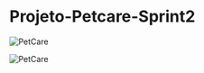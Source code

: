 # Projeto-Petcare-Sprint2
![PetCare](https://github.com/user-attachments/assets/c0fd5716-3211-49af-afa9-4658e2f318a2)

![PetCare](![freepik--20241103225310Cfae](https://github.com/user-attachments/assets/ab7df1cf-fc10-4264-85ab-9ed1c142ac27)
)

